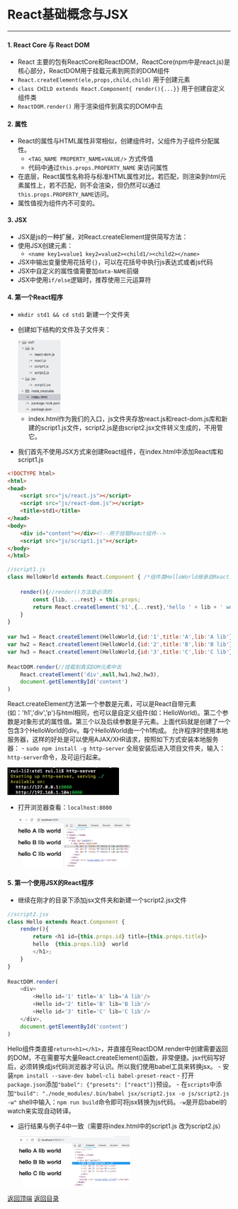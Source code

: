 # React基础概念与JSX
------
#### 1. React Core 与 React DOM
* React 主要的包有ReactCore和ReactDOM，ReactCore(npm中是react.js)是核心部分，ReactDOM用于挂载元素到网页的DOM组件
* `React.createElement(ele,props,child,child)` 用于创建元素
* `class CHILD extends React.Component{ render(){...}}` 用于创建自定义组件类
* `ReactDOM.render()` 用于渲染组件到真实的DOM中去

#### 2. 属性
* React的属性与HTML属性非常相似，创建组件时，父组件为子组件分配属性。
    - `<TAG_NAME PROPERTY_NAME=VALUE/>` 方式传值
    - 代码中通过`this.props.PROPERTY_NAME` 来访问属性
* 在底层，React属性名称将与标准HTML属性对比，若匹配，则渲染到html元素属性上，若不匹配，则不会渲染，但仍然可以通过`this.props.PROPERTY_NAME`访问。
* 属性值视为组件内不可变的。

#### 3. JSX
* JSX是js的一种扩展，对React.createElement提供简写方法： <NAME/>
* 使用JSX创建元素：
    - `<name key1=value1 key2=value2><child1/><child2></name>`
* JSX中输出变量使用花括号`{}`，可以在花括号中执行js表达式或者js代码
* JSX中自定义的属性值需要加`data-NAME`前缀
* JSX中使用`if/else`逻辑时，推荐使用三元运算符

#### 4. 第一个React程序
* `mkdir std1 && cd std1` 新建一个文件夹
* 创建如下结构的文件及子文件夹：
    
    <img src="./images/p1_1.png" width="20%" height="auto"/>

    - index.html作为我们的入口，js文件夹存放react.js和react-dom.js库和新建的script1.js文件，script2.js是由script2.jsx文件转义生成的，不用管它。
* 我们首先不使用JSX方式来创建React组件，在index.html中添加React库和script1.js
```html
<!DOCTYPE html>
<html>
<head>
    <script src="js/react.js"></script>
    <script src="js/react-dom.js"></script>
    <title>std1</title>
</head>
<body>
    <div id="content"></div><!--用于挂载React组件-->
    <script src="js/script1.js"></script>
</body>
</html>
```
```javascript
//script1.js
class HelloWorld extends React.Component { /*组件类HelloWorld继承自React.Component*/

    render(){//render()方法是必须的
        const {lib, ...rest} = this.props;
        return React.createElement('h1',{...rest},'hello ' + lib + ' world');
    }
}

var hw1 = React.createElement(HelloWorld,{id:'1',title:'A',lib:'A lib'});
var hw2 = React.createElement(HelloWorld,{id:'2',title:'B',lib:'B lib'});
var hw3 = React.createElement(HelloWorld,{id:'3',title:'C',lib:'C lib'});

ReactDOM.render(//挂载到真实DOM元素中去
    React.createElement('div',null,hw1,hw2,hw3),
    document.getElementById('content')
)
```
React.createElement方法第一个参数是元素，可以是React自带元素(如：'h1','div','p')与html相同，也可以是自定义组件(如：HelloWorld)。第二个参数是对象形式的属性值。第三个以及后续参数是子元素。上面代码就是创建了一个包含3个HelloWorld的div。每个HelloWorld由一个h1构成。
允许程序时使用本地服务器，这样的好处是可以使用AJAX/XHR请求，按照如下方式安装本地服务器：
    - `sudo npm install -g http-server` 全局安装后进入项目文件夹，输入：`http-server`命令，及可运行起来。
    

<img src="./images/p1_0.png" width="50%" height="auto"/>

    
* 打开浏览器查看：`localhost:8080`

<img src="./images/p1_2.png" width="50%" height="auto" style="margin-left: 5%" />

#### 5. 第一个使用JSX的React程序
* 继续在刚才的目录下添加jsx文件夹和新建一个script2.jsx文件
```javascript
//script2.jsx
class Hello extends React.Component {
    render(){
        return <h1 id={this.props.id} title={this.props.title}>
        hello  {this.props.lib}  world
        </h1>;
    }
}

ReactDOM.render(
    <div>
        <Hello id='1' title='A' lib='A lib'/>
        <Hello id='2' title='B' lib='B lib'/>
        <Hello id='3' title='C' lib='C lib'/>
    </div>,
    document.getElementById('content')
)
```
Hello组件类直接`return<h1></h1>`，并直接在ReactDOM.render中创建需要返回的DOM，不在需要写大量React.createElement()函数，非常便捷。jsx代码写好后，必须转换成js代码浏览器才可认识。所以我们使用babel工具来转换jsx。
    - 安装`npm install --save-dev babel-cli babel-preset-react`
    - 打开`package.json`添加`"babel": {"presets": ["react"]}`预设。
    - 在`scripts`中添加`"build": "./node_modules/.bin/babel jsx/script2.jsx -o js/script2.js -w"` shell中输入：`npm run build`命令即可将jsx转换为js代码。`-w`是开启babel的watch来实现自动转译。
* 运行结果与例子4中一致（需要将index.html中的script1.js 改为script2.js）

<img src="./images/p1_3.png" width="50%" height="auto" style="margin-left: 5%"/>

[返回顶端](#React基础概念与JSX) [返回目录](../README.md) 